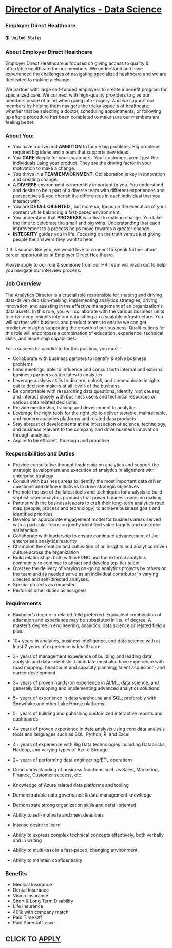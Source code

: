 # [Director of Analytics - Data Science](https://www.remotewlb.com/apply/director-of-analytics-data-science)  
### Employer Direct Healthcare  
#### `🌎 United States`  

### About Employer Direct Healthcare

Employer Direct Healthcare is focused on giving access to quality & affordable healthcare for our members. We understand and have experienced the challenges of navigating specialized healthcare and we are dedicated to making a change.

We partner with large self-funded employers to create a benefit program for specialized care. We connect with high-quality providers to give our members peace of mind when going into surgery. And we support our members by helping them navigate the tricky aspects of healthcare; whether that be selecting a doctor, scheduling appointments, or following up after a procedure has been completed to make sure our members are feeling better.

### About You:

  * You have a drive and **AMBITION** to tackle big problems. Big problems required big ideas and a team that supports new ideas.
  * You **CARE** deeply for your customers. Your customers aren’t just the individuals using your product. They are the driving factor in your motivation to make a change.
  * You thrive in a **TEAM ENVIORNMENT**. Collaboration is key in innovation and creating change.
  * A **DIVERSE** environment is incredibly important to you. You understand and desire to be a part of a diverse team with different experiences and perspectives & you cherish the differences in each individual that you interact with.
  * You are **DETAIL ORIENTED** , but more so, focus on the execution of your content while balancing a fast-paced environment.
  * You understand that **PROGRESS** is critical to making change. You take the time to celebrate the small and big wins. Understanding that each improvement to a process helps move towards a greater change.
  *  **INTEGRITY** guides you in life. Focusing on the truth versus just giving people the answers they want to hear.

If this sounds like you, we would love to connect to speak further about career opportunities at Employer Direct Healthcare.

Please apply to our role & someone from our HR Team will reach out to help you navigate our interview process.

### Job Overview

The Analytics Director is a crucial role responsible for shaping and driving data-driven decision-making, implementing analytics strategies, driving innovation, and assisting in the effective management of an organization's data assets. In this role, you will collaborate with the various business units to drive deep insights into our data sitting on a scalable infrastructure. You will partner with business and product teams to ensure we can get predictive insights supporting the growth of our business. Qualifications for this role will encompass a combination of education, experience, technical skills, and leadership capabilities.

For a successful candidate for this position, you must -

  * Collaborate with business partners to identify & solve business problems
  * Lead meetings, able to influence and consult both internal and external business partners as it relates to analytics
  * Leverage analysis skills to discern, unlock, and communicate insights out to decision makers at all levels of the business
  * Be comfortable with researching data questions, identify root causes, and interact closely with business users and technical resources on various data related decisions
  * Provide mentorship, training and development to analytics
  * Leverage the right tools for the right job to deliver testable, maintainable, and modern analytics platforms and related data products
  * Stay abreast of developments at the intersection of science, technology, and business relevant to the company and drive business innovation through analytics
  * Aspire to be efficient, thorough and proactive  

### Responsibilities and Duties

  * Provide consultative thought leadership on analytics and support the strategic development and execution of analytics in alignment with enterprise strategy
  * Consult with business areas to identify the most important data driven questions and define initiatives to drive strategic objectives
  * Promote the use of the latest tools and techniques for analysis to build sophisticated analytics products that power business decision making
  * Partner with the business leaders to craft their long-term analytics road map (people, process and technology) to achieve business goals and identified priorities
  * Develop an appropriate engagement model for business areas served with a particular focus on jointly identified value targets and customer satisfaction
  * Collaborate with leadership to ensure continued advancement of the enterprise’s analytics maturity
  * Champion the creation and cultivation of an insights and analytics driven culture across the organization
  * Build relationships both within EDHC and the external analytics community to continue to attract and develop top-tier talent
  * Oversee the delivery of varying on-going analytics projects by others on the team and as needed serve as an individual contributor in varying directed and self-directed analyses. 
  * Special projects as requested
  * Performs other duties as assigned

### Requirements

  * Bachelor’s degree in related field preferred. Equivalent combination of education and experience may be substituted in lieu of degree. A master’s degree in engineering, analytics, data science or related field a plus.
  * 10+ years in analytics, business intelligence, and data science with at least 2 years of experience is health care 
  * 3+ years of management experience of building and leading data analysts and data scientists. Candidate must also have experience with road mapping; headcount and capacity planning; talent acquisition; and career development
  * 3+ years of proven hands-on experience in AI/ML, data science, and generally developing and implementing advanced analytics solutions 
  * 5+ years of experience in data warehouse and SQL; preferably with Snowflake and other Lake House platforms
  * 5+ years of building and publishing customized interactive reports and dashboards.
  * 4+ years of proven experience in data analysis using core data analysis tools and languages such as SQL, Python, R, and Excel 

  * 4+ years of experience with Big Data technologies including Databricks, Hadoop, and varying types of Azure Storage
  * 2+ years of performing data engineering/ETL operations 
  * Good understanding of business functions such as Sales, Marketing, Finance, Customer success, etc.
  * Knowledge of Azure related data platforms and tooling
  * Demonstratable data governance & data management knowledge
  * Demonstrate strong organization skills and detail-oriented
  * Ability to self-motivate and meet deadlines

  * Intense desire to learn
  * Ability to express complex technical concepts effectively, both verbally and in writing
  * Ability to multi-task in a fast-paced, changing environment
  * Ability to maintain confidentiality

### Benefits

  * Medical Insurance
  * Dental Insurance 
  * Vision Insurance 
  * Short & Long Term Disability 
  * Life Insurance
  * 401k with company match 
  * Paid Time Off
  * Paid Parental Leave

  
## CLICK TO [APPLY](https://www.remotewlb.com/apply/director-of-analytics-data-science)

